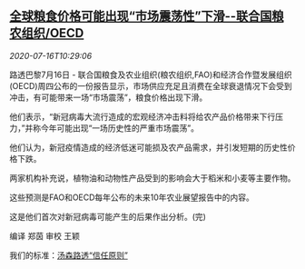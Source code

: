 <!--1594898599000-->
[全球粮食价格可能出现“市场震荡性”下滑--联合国粮农组织/OECD](https://cn.reuters.com/article/fao-oecd-food-price-0716-idCNKCS24H1JP)
------

<div><i>2020-07-16T10:29:06</i></div><div class="StandardArticleBody_body"><p>路透巴黎7月16日 - 联合国粮食及农业组织(粮农组织,FAO)和经济合作暨发展组织(OECD)周四公布的一份报告显示，市场供应充足且消费在全球衰退情况下会受到冲击，有可能带来一场“市场震荡”，粮食价格出现下滑。 </p><p>他们表示，“新冠病毒大流行造成的宏观经济冲击料将给农产品价格带来下行压力，”并称今年可能出现“一场历史性的严重市场震荡”。 </p><p>他们认为，新冠疫情造成的经济低迷可能损及农产品需求，并引发短期的历史性价格下跌。 </p><p>两家机构补充说，植物油和动物性产品受到的影响会大于稻米和小麦等主要作物。 </p><p>这些预测是FAO和OECD每年公布的未来10年农业展望报告中的内容。 </p><p>这是他们首次对新冠病毒可能产生的后果作出分析。(完) </p><div class="Attribution_container"><div class="Attribution_attribution"><p class="Attribution_content">编译 郑茵 审校 王颖 </p></div></div><div class="StandardArticleBody_trustBadgeContainer"><span class="StandardArticleBody_trustBadgeTitle">我们的标准：</span><span class="trustBadgeUrl"><a href="https://www.thomsonreuters.cn/content/dam/openweb/documents/pdf/china/brochures/about-us-1.pdf">汤森路透“信任原则”</a></span></div></div>
